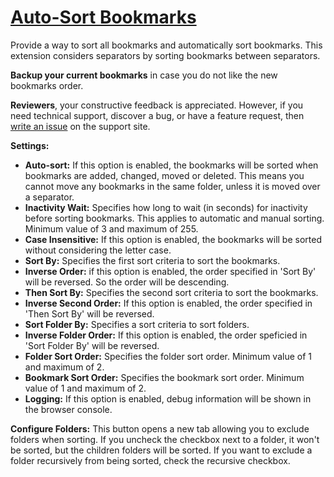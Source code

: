 [Auto-Sort Bookmarks](https://addons.mozilla.org/en-US/firefox/addon/auto-sort-bookmarks/)
==========================================================================================

Provide a way to sort all bookmarks and automatically sort bookmarks. This extension considers separators by sorting bookmarks between separators.

**Backup your current bookmarks** in case you do not like the new bookmarks order.

**Reviewers**, your constructive feedback is appreciated. However, if you need technical support, discover a bug, or have a feature request, then [write an issue](https://github.com/eric-bixby/auto-sort-bookmarks-webext/issues) on the support site.

**Settings:**
*   **Auto-sort:** If this option is enabled, the bookmarks will be sorted when bookmarks are added, changed, moved or deleted. This means you cannot move any bookmarks in the same folder, unless it is moved over a separator.
*   **Inactivity Wait:** Specifies how long to wait (in seconds) for inactivity before sorting bookmarks. This applies to automatic and manual sorting. Minimum value of 3 and maximum of 255.
*   **Case Insensitive:** If this option is enabled, the bookmarks will be sorted without considering the letter case.
*   **Sort By:** Specifies the first sort criteria to sort the bookmarks.
*   **Inverse Order:** if this option is enabled, the order specified in 'Sort By' will be reversed. So the order will be descending.
*   **Then Sort By:** Specifies the second sort criteria to sort the bookmarks.
*   **Inverse Second Order:** If this option is enabled, the order specified in 'Then Sort By' will be reversed.
*   **Sort Folder By:** Specifies a sort criteria to sort folders.
*   **Inverse Folder Order:** If this option is enabled, the order speficied in 'Sort Folder By' will be reversed.
*   **Folder Sort Order:** Specifies the folder sort order. Minimum value of 1 and maximum of 2.
*   **Bookmark Sort Order:** Specifies the bookmark sort order. Minimum value of 1 and maximum of 2.
*   **Logging:** If this option is enabled, debug information will be shown in the browser console.

**Configure Folders:** This button opens a new tab allowing you to exclude folders when sorting. If you uncheck the checkbox next to a folder, it won't be sorted, but the children folders will be sorted. If you want to exclude a folder recursively from being sorted, check the recursive checkbox.